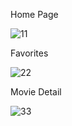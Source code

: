 Home Page


![11](https://github.com/sidrenil/vue3-movie/assets/80275553/a2db1baf-517e-4778-a588-6887c31d6e11)


Favorites


![22](https://github.com/sidrenil/vue3-movie/assets/80275553/a4203426-8013-4567-bce2-95c8b3263c4e)


Movie Detail


![33](https://github.com/sidrenil/vue3-movie/assets/80275553/1db3c8c7-23bf-4cc2-94c1-ab913f1bdd9c)
